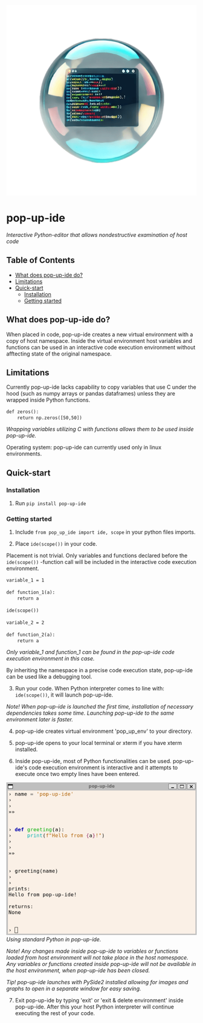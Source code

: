 
![logo](https://github.com/markuslahde/pop-up-ide/blob/master/pop-up-ide_logo_no_bg_small.png)
# pop-up-ide

*Interactive Python-editor that allows nondestructive examination of host code*

## Table of Contents

- [What does pop-up-ide do?](#what-does-pop-up-ide-do)
- [Limitations](#limitations)
- [Quick-start](#quick-start)
  - [Installation](#installation)
  - [Getting started](#getting-started)

## What does pop-up-ide do?

When placed in code, pop-up-ide creates a new virtual environment with a copy of host namespace.
Inside the virtual environment host variables and functions can be used in an interactive code execution environment without afftecting state of the original namespace.

## Limitations

Currently pop-up-ide lacks capability to copy variables that use C under the hood (such as numpy arrays or pandas dataframes) unless they are wrapped inside Python functions.

```
def zeros():
    return np.zeros([50,50])
```
*Wrapping variables utilizing C with functions allows them to be used inside pop-up-ide.*

Operating system: pop-up-ide can currently used only in linux environments.

## Quick-start

### Installation

1. Run ```pip install pop-up-ide```

### Getting started

1. Include ```from pop_up_ide import ide, scope``` in your python files imports.

2. Place ```ide(scope())``` in your code.

Placement is not trivial. Only variables and functions declared before the ```ide(scope())``` -function call will be included in the interactive code execution environment.

```
variable_1 = 1

def function_1(a):
    return a

ide(scope())

variable_2 = 2

def function_2(a):
    return a
```
*Only variable_1 and function_1 can be found in the pop-up-ide code execution environment in this case.*

By inheriting the namespace in a precise code execution state, pop-up-ide can be used like a debugging tool.

3. Run your code. When Python interpreter comes to line with: ```ide(scope())```, it will launch pop-up-ide.

*Note!*
*When pop-up-ide is launched the first time, installation of necessary dependencies takes some time.*
*Launching pop-up-ide to the same environment later is faster.*

4. pop-up-ide creates virtual environment 'pop_up_env' to your directory.

5. pop-up-ide opens to your local terminal or xterm if you have xterm installed.

6. Inside pop-up-ide, most of Python functionalities can be used. pop-up-ide's code execution environment is interactive and it attempts to execute once two empty lines have been entered.

![xterm_example](https://github.com/markuslahde/pop-up-ide/blob/master/pop-up-ide_xterm_example.png)
*Using standard Python in pop-up-ide.*

*Note!*
*Any changes made inside pop-up-ide to variables or functions loaded from host environment will not take place in the host namespace.*
*Any variables or functions created inside pop-up-ide will not be available in the host environment, when pop-up-ide has been closed.*

*Tip!*
*pop-up-ide launches with PySide2 installed allowing for images and graphs to open in a separate window for easy saving.*

7. Exit pop-up-ide by typing 'exit' or 'exit & delete environment' inside pop-up-ide. After this your host Python interpreter will continue executing the rest of your code.
